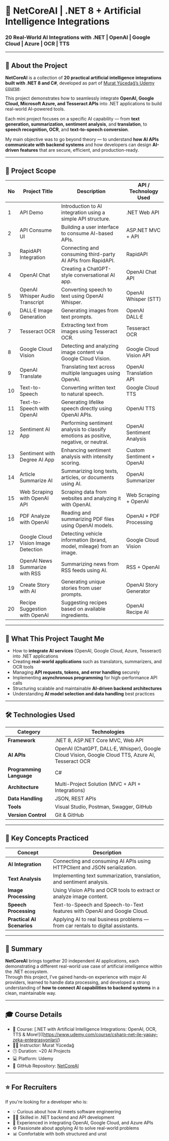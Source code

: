 # 🧠 NetCoreAI | .NET 8 + Artificial Intelligence Integrations  

### 20 Real-World AI Integrations with .NET | OpenAI | Google Cloud | Azure | OCR | TTS  

---

## 📌 About the Project  

**NetCoreAI** is a collection of **20 practical artificial intelligence integrations built with .NET 8 and C#**, developed as part of [Murat Yücedağ’s Udemy course](https://www.udemy.com/course/csharp-net-ile-yapay-zeka-entegrasyonlari/).  

This project demonstrates how to seamlessly integrate **OpenAI, Google Cloud, Microsoft Azure, and Tesseract APIs** into .NET applications to build real-world AI-powered tools.  

Each mini project focuses on a specific AI capability — from **text generation, summarization, sentiment analysis**, and **translation**, to **speech recognition, OCR**, and **text-to-speech conversion**.  

My main objective was to go beyond theory — to understand **how AI APIs communicate with backend systems** and how developers can design **AI-driven features** that are secure, efficient, and production-ready.  

---

## 🧩 Project Scope  

| No | Project Title | Description | API / Technology Used |
|----|----------------|-------------|------------------------|
| 1 | API Demo | Introduction to AI integration using a simple API structure. | .NET Web API |
| 2 | API Consume UI | Building a user interface to consume AI-based APIs. | ASP.NET MVC + API |
| 3 | RapidAPI Integration | Connecting and consuming third-party AI APIs from RapidAPI. | RapidAPI |
| 4 | OpenAI Chat | Creating a ChatGPT-style conversational AI app. | OpenAI Chat API |
| 5 | OpenAI Whisper Audio Transcript | Converting speech to text using OpenAI Whisper. | OpenAI Whisper (STT) |
| 6 | DALL·E Image Generation | Generating images from text prompts. | OpenAI DALL·E |
| 7 | Tesseract OCR | Extracting text from images using Tesseract OCR. | Tesseract OCR |
| 8 | Google Cloud Vision | Detecting and analyzing image content via Google Cloud Vision. | Google Cloud Vision API |
| 9 | OpenAI Translate | Translating text across multiple languages using OpenAI. | OpenAI Translation API |
| 10 | Text-to-Speech | Converting written text to natural speech. | Google Cloud TTS |
| 11 | Text-to-Speech with OpenAI | Generating lifelike speech directly using OpenAI APIs. | OpenAI TTS |
| 12 | Sentiment AI App | Performing sentiment analysis to classify emotions as positive, negative, or neutral. | OpenAI Sentiment Analysis |
| 13 | Sentiment with Degree AI App | Enhancing sentiment analysis with intensity scoring. | Custom Sentiment + OpenAI |
| 14 | Article Summarize AI | Summarizing long texts, articles, or documents using AI. | OpenAI Summarizer |
| 15 | Web Scraping with OpenAI API | Scraping data from websites and analyzing it with OpenAI. | Web Scraping + OpenAI |
| 16 | PDF Analyze with OpenAI | Reading and summarizing PDF files using OpenAI models. | OpenAI + PDF Processing |
| 17 | Google Cloud Vision Image Detection | Detecting vehicle information (brand, model, mileage) from an image. | Google Cloud Vision |
| 18 | OpenAI News Summarize with RSS | Summarizing news from RSS feeds using AI. | RSS + OpenAI |
| 19 | Create Story with AI | Generating unique stories from user prompts. | OpenAI Story Generator |
| 20 | Recipe Suggestion with OpenAI | Suggesting recipes based on available ingredients. | OpenAI Recipe AI |

---

## 🚀 What This Project Taught Me  

- How to **integrate AI services** (OpenAI, Google Cloud, Azure, Tesseract) into .NET applications  
- Creating **real-world applications** such as translators, summarizers, and OCR tools  
- Managing **API requests, tokens, and error handling** securely  
- Implementing **asynchronous programming** for high-performance API calls  
- Structuring scalable and maintainable **AI-driven backend architectures**  
- Understanding **AI model selection and data handling** best practices  

---

## 🛠️ Technologies Used  

| Category | Technologies |
|-----------|--------------|
| **Framework** | .NET 8, ASP.NET Core MVC, Web API |
| **AI APIs** | OpenAI (ChatGPT, DALL·E, Whisper), Google Cloud Vision, Google Cloud TTS, Azure AI, Tesseract OCR |
| **Programming Language** | C# |
| **Architecture** | Multi-Project Solution (MVC + API + Integrations) |
| **Data Handling** | JSON, REST APIs |
| **Tools** | Visual Studio, Postman, Swagger, GitHub |
| **Version Control** | Git & GitHub |

---

## 🧠 Key Concepts Practiced  

| Concept | Description |
|----------|--------------|
| **AI Integration** | Connecting and consuming AI APIs using HTTPClient and JSON serialization. |
| **Text Analysis** | Implementing text summarization, translation, and sentiment analysis. |
| **Image Processing** | Using Vision APIs and OCR tools to extract or analyze image content. |
| **Speech Processing** | Text-to-Speech and Speech-to-Text features with OpenAI and Google Cloud. |
| **Practical AI Scenarios** | Applying AI to real business problems — from car rentals to digital assistants. |

---

## 🌿 Summary  

**NetCoreAI** brings together 20 independent AI applications, each demonstrating a different real-world use case of artificial intelligence within the .NET ecosystem.  
Through this project, I’ve gained hands-on experience with major AI providers, learned to handle data processing, and developed a strong understanding of **how to connect AI capabilities to backend systems** in a clean, maintainable way.  

---

## 🎓 Course Details  

- 📘 Course: [.NET with Artificial Intelligence Integrations: OpenAI, OCR, TTS & More!]((https://www.udemy.com/course/csharp-net-ile-yapay-zeka-entegrasyonlari/)  
- 👨‍🏫 Instructor: Murat Yücedağ  
- 🕒 Duration: ~20 AI Projects  
- 💻 Platform: Udemy  
- 🔗 GitHub Repository: [NetCoreAI](https://github.com/MuratYucedag/NetCoreAI)

---

## ⭐️ For Recruiters  

If you're looking for a developer who is:  
- 💡 Curious about how AI meets software engineering  
- 👩‍💻 Skilled in .NET backend and API development  
- 🧩 Experienced in integrating OpenAI, Google Cloud, and Azure APIs  
- ⚙️ Passionate about applying AI to solve real-world problems  
- 📊 Comfortable with both structured and unst
